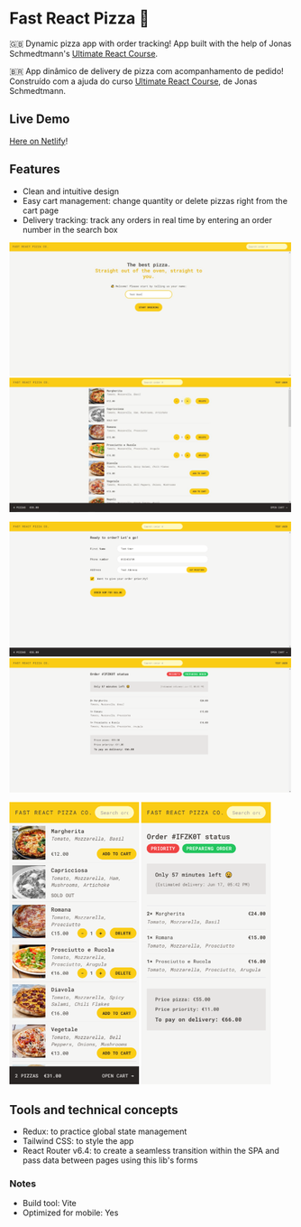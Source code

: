 # Fast React Pizza 🍕

🇬🇧 Dynamic pizza app with order tracking! App built with the help of Jonas Schmedtmann's [Ultimate React Course](https://www.udemy.com/course/the-ultimate-react-course/).

🇧🇷 App dinâmico de delivery de pizza com acompanhamento de pedido! Construído com a ajuda do curso [Ultimate React Course](https://www.udemy.com/course/the-ultimate-react-course), de Jonas Schmedtmann.

## Live Demo

[Here on Netlify](https://fast-react-pizza-tsm13.netlify.app/)!

## Features

- Clean and intuitive design
- Easy cart management: change quantity or delete pizzas right from the cart page
- Delivery tracking: track any orders in real time by entering an order number in the search box

<img src="https://github.com/tsm13/fast-react-pizza/blob/main/public/screenshots/dt01.jpg?raw=true" alt="screenshot" width="500"/> <img src="https://github.com/tsm13/fast-react-pizza/blob/main/public/screenshots/dt02.jpg?raw=true" alt="screenshot" width="500"/>

<img src="https://github.com/tsm13/fast-react-pizza/blob/main/public/screenshots/dt03.png?raw=true" alt="screenshot" width="500"/> <img src="https://github.com/tsm13/fast-react-pizza/blob/main/public/screenshots/dt04.png?raw=true" alt="screenshot" width="500"/>

<img src="https://github.com/tsm13/fast-react-pizza/blob/main/public/screenshots/mb01.png?raw=true" alt="screenshot" height="500"/> <img src="https://github.com/tsm13/fast-react-pizza/blob/main/public/screenshots/mb02.png?raw=true" alt="screenshot" height="500"/>

## Tools and technical concepts

- Redux: to practice global state management
- Tailwind CSS: to style the app
- React Router v6.4: to create a seamless transition within the SPA and pass data between pages using this lib's forms

### Notes

- Build tool: Vite
- Optimized for mobile: Yes
